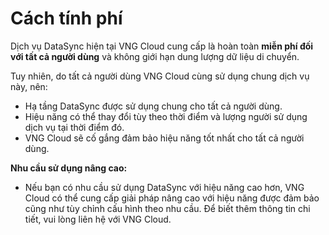 # Cách tính phí

Dịch vụ DataSync hiện tại VNG Cloud cung cấp là hoàn toàn **miễn phí đối với tất cả người dùng** và không giới hạn dung lượng dữ liệu di chuyển.

Tuy nhiên, do tất cả người dùng VNG Cloud cùng sử dụng chung dịch vụ này, nên: 

* Hạ tầng DataSync được sử dụng chung cho tất cả người dùng.
* Hiệu năng có thể thay đổi tùy theo thời điểm và lượng người sử dụng dịch vụ tại thời điểm đó.
* VNG Cloud sẽ cố gắng đảm bảo hiệu năng tốt nhất cho tất cả người dùng.

**Nhu cầu sử dụng nâng cao:**

* Nếu bạn có nhu cầu sử dụng DataSync với hiệu năng cao hơn, VNG Cloud có thể cung cấp giải pháp nâng cao với hiệu năng được đảm bảo cũng như tùy chỉnh cấu hình theo nhu cầu. Để biết thêm thông tin chi tiết, vui lòng liên hệ với VNG Cloud.
